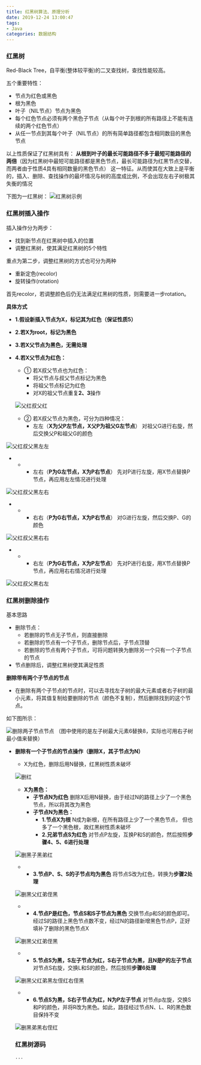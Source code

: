 ```yaml
---
title: 红黑树算法、原理分析
date: 2019-12-24 13:00:47
tags:
- Java
categories: 数据结构
---
```


### 红黑树

Red-Black Tree，自平衡(整体较平衡)的二叉查找树，查找性能较高。

五个重要特性：
- 节点为红色或黑色
- 根为黑色
- 叶子（NIL节点）节点为黑色
- 每个红色节点必须有两个黑色子节点（从每个叶子到根的所有路径上不能有连续的两个红色节点）
- 从任一节点到其每个叶子（NIL节点）的所有简单路径都包含相同数目的黑色节点

以上性质保证了红黑树具有：
**从根到叶子的最长可能路径不多于最短可能路径的两倍**（因为红黑树中最短可能路径都是黑色节点，最长可能路径为红黑节点交替，而两者由于性质4具有相同数量的黑色节点） 
这一特征。从而使其在大致上是平衡的，插入、删除、查找操作的最坏情况与树的高度成比例，不会出现左右子树极其失衡的情况

下图为一红黑树：
![红黑树示例](https://user-images.githubusercontent.com/33156501/86772988-9a4bd380-c087-11ea-8715-677b69c67d4e.png)

<!--more-->

### 红黑树插入操作

插入操作分为两步：
- 找到新节点在红黑树中插入的位置
- 调整红黑树，使其满足红黑树的5个特性

重点为第二步，调整红黑树的方式也可分为两种
- 重新定色(recolor)
- 旋转操作(rotation)

首先recolor，若调整颜色后仍无法满足红黑树的性质，则需要进一步rotation。

**具体方式**
- **1.假设新插入节点为X，标记其为红色（保证性质5）**
- **2.若X为root，标记为黑色**
- **3.若X父节点为黑色，无需处理**
- **4.若X父节点为红色：**
  - ① 若X叔父节点也为红色：
    - 将父节点与叔父节点标记为黑色
    - 将祖父节点标记为红色
    - 对X的祖父节点重复**2、3**操作

  ![父红叔父红](https://user-images.githubusercontent.com/33156501/86773108-c6ffeb00-c087-11ea-8eb8-2e9eb3abb18a.png)

  - ② 若X叔父节点为黑色，可分为四种情况：
    - 左左（**X为父P左节点，X父P为祖父G左节点**）
  对祖父G进行右旋，然后交换父P和祖父G的颜色

![父红叔父黑左左](https://user-images.githubusercontent.com/33156501/86773113-ca937200-c087-11ea-9911-fd7d1553b965.png)

- - - 左右（**P为G左节点，X为P右节点**）
  先对P进行左旋，用X节点替换P节点，再应用左左情况进行处理 

![父红叔父黑左右](https://user-images.githubusercontent.com/33156501/86773708-7a68df80-c088-11ea-8581-e21ccdbc64f2.png)

- - - 右右（**P为G右节点，X为P右节点**）
对G进行左旋，然后交换P、G的颜色

![父红叔父黑右右](https://user-images.githubusercontent.com/33156501/86773867-9cfaf880-c088-11ea-8138-33999d3166f7.png)

- - - 右左（**P为G右节点，X为P左节点**）
先对P进行右旋，用X节点替换P节点，再应用右右情况进行处理

![父红叔父黑右左](https://user-images.githubusercontent.com/33156501/86773888-a1271600-c088-11ea-97eb-2e3d38c91a03.png)


### 红黑树删除操作

基本思路
- 删除节点：
  - 若删除的节点无子节点，则直接删除
  - 若删除的节点有一个子节点，删除节点后，子节点顶替
  - 若删除的节点有两个子节点，可将问题转换为删除另一个只有一个子节点的节点
- 节点删除后，调整红黑树使其满足性质

**删除带有两个子节点的节点**
- 在删除有两个子节点的节点时，可以去寻找左子树的最大元素或者右子树的最小元素，将其值复制给要删除的节点（颜色不复制），然后删除找到的这个节点。

如下图所示：

![删除两子节点节点](https://user-images.githubusercontent.com/33156501/86774444-21e61200-c089-11ea-98cf-206f996b53e0.png)
（图中使用的是左子树最大元素6替换8，实际也可用右子树最小值来替换）

- **删除有一个子节点的节点操作（删除X，其子节点为N）**
  - X为红色，删除后用N替换，红黑树性质未破坏
  
  ![删红](https://user-images.githubusercontent.com/33156501/86774587-42ae6780-c089-11ea-9256-1f07cb8a1522.png)

  - **X为黑色：**
    - **子节点N为红色**
  删除X后用N替换，由于经过N的路径上少了一个黑色节点，所以将其改为黑色
    - **子节点N为黑色：**
      - **1.节点X为根**
  N成为新根，在所有路径上少了一个黑色节点， 但也多了一个黑色根，故红黑树性质未破坏
      - **2.兄弟节点S为红色**
  对节点P左旋，互换P和S的颜色，然后按照**步骤4、5、6进行处理**

  ![删黑子黑弟红](https://user-images.githubusercontent.com/33156501/86775384-ebf55d80-c089-11ea-9bc7-4c1e43c6bca9.png)
   - - **3.节点P、S、S的子节点均为黑色**
  将节点S改为红色，转换为**步骤2处理**

  ![删黑父红弟侄黑](https://user-images.githubusercontent.com/33156501/86775448-f7e11f80-c089-11ea-814d-d8ef5874869a.png)

   - - **4.节点P是红色，节点S和S子节点为黑色**
  交换节点p和S的颜色即可。经过S的路径上黑色节点数不变，经过N的路径新增黑色节点P，正好填补了删除的黑色节点X

  ![删黑父红弟侄黑](https://user-images.githubusercontent.com/33156501/86775680-28c15480-c08a-11ea-867b-b70572a36f3a.png)

  - - **5.节点S为黑，S左子节点为红，S右子节点为黑，且N是P的左子节点**
  对节点S右旋，交换L和S的颜色，然后按照**步骤6处理**

  ![删黑父红弟黑左侄红右侄黑](https://user-images.githubusercontent.com/33156501/86776165-91103600-c08a-11ea-9fc5-e2d3c9430ec0.png)

  - - **6.节点S为黑，S右子节点为红，N为P左子节点**
  对节点p左旋，交换S和P的颜色，并将R改为黑色。如此，路径经过节点N、L、R的黑色数目保持不变

  ![删黑弟黑右侄红](https://user-images.githubusercontent.com/33156501/86776177-940b2680-c08a-11ea-8919-ff1284b2758b.png)


  ### 红黑树源码

  ```
  ...
  ```